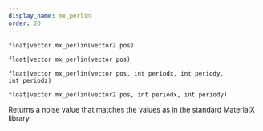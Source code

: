 ```yaml
---
display_name: mx_perlin
order: 20
---
```

`float|vector mx_perlin(vector2 pos)`

`float|vector mx_perlin(vector pos)`

`float|vector mx_perlin(vector pos, int periodx, int periody, int periodz)`

`float|vector mx_perlin(vector2 pos, int periodx, int periody)`

Returns a noise value that matches the values as in the standard MaterialX library.
